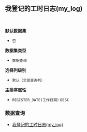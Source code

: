 ## 我登记的工时日志(my_log) <!-- {docsify-ignore-all} -->



<br>
<p class="panel-title"><b>默认数据集</b></p>

* `否`

<p class="panel-title"><b>数据集类型</b></p>

* `数据查询`

<p class="panel-title"><b>选择列级别</b></p>

* `默认（全部查询列）`


<p class="panel-title"><b>主排序属性</b></p>

* `REGISTER_DATE(工作日期)` `DESC`



### 数据查询
  * [我登记的工时日志(my_log)](module/Base/workload/query/my_log)
